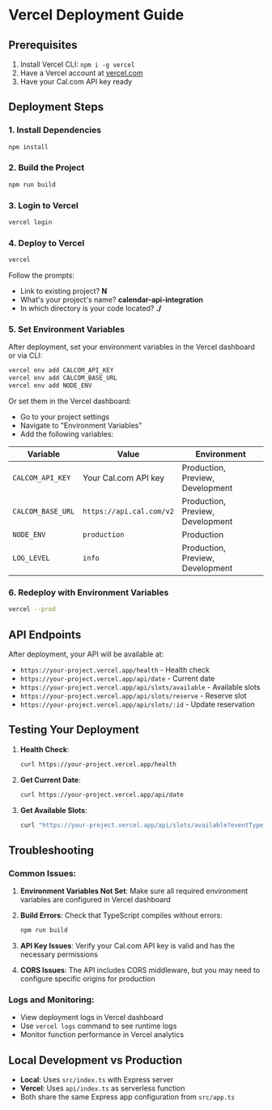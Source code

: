 # Vercel Deployment Guide

## Prerequisites

1. Install Vercel CLI: `npm i -g vercel`
2. Have a Vercel account at [vercel.com](https://vercel.com)
3. Have your Cal.com API key ready

## Deployment Steps

### 1. Install Dependencies

```bash
npm install
```

### 2. Build the Project

```bash
npm run build
```

### 3. Login to Vercel

```bash
vercel login
```

### 4. Deploy to Vercel

```bash
vercel
```

Follow the prompts:

- Link to existing project? **N**
- What's your project's name? **calendar-api-integration**
- In which directory is your code located? **./**

### 5. Set Environment Variables

After deployment, set your environment variables in the Vercel dashboard or via CLI:

```bash
vercel env add CALCOM_API_KEY
vercel env add CALCOM_BASE_URL
vercel env add NODE_ENV
```

Or set them in the Vercel dashboard:

- Go to your project settings
- Navigate to "Environment Variables"
- Add the following variables:

| Variable          | Value                    | Environment                      |
| ----------------- | ------------------------ | -------------------------------- |
| `CALCOM_API_KEY`  | Your Cal.com API key     | Production, Preview, Development |
| `CALCOM_BASE_URL` | `https://api.cal.com/v2` | Production, Preview, Development |
| `NODE_ENV`        | `production`             | Production                       |
| `LOG_LEVEL`       | `info`                   | Production, Preview, Development |

### 6. Redeploy with Environment Variables

```bash
vercel --prod
```

## API Endpoints

After deployment, your API will be available at:

- `https://your-project.vercel.app/health` - Health check
- `https://your-project.vercel.app/api/date` - Current date
- `https://your-project.vercel.app/api/slots/available` - Available slots
- `https://your-project.vercel.app/api/slots/reserve` - Reserve slot
- `https://your-project.vercel.app/api/slots/:id` - Update reservation

## Testing Your Deployment

1. **Health Check**:

   ```bash
   curl https://your-project.vercel.app/health
   ```

2. **Get Current Date**:

   ```bash
   curl https://your-project.vercel.app/api/date
   ```

3. **Get Available Slots**:
   ```bash
   curl "https://your-project.vercel.app/api/slots/available?eventTypeId=123"
   ```

## Troubleshooting

### Common Issues:

1. **Environment Variables Not Set**: Make sure all required environment variables are configured in Vercel dashboard

2. **Build Errors**: Check that TypeScript compiles without errors:

   ```bash
   npm run build
   ```

3. **API Key Issues**: Verify your Cal.com API key is valid and has the necessary permissions

4. **CORS Issues**: The API includes CORS middleware, but you may need to configure specific origins for production

### Logs and Monitoring:

- View deployment logs in Vercel dashboard
- Use `vercel logs` command to see runtime logs
- Monitor function performance in Vercel analytics

## Local Development vs Production

- **Local**: Uses `src/index.ts` with Express server
- **Vercel**: Uses `api/index.ts` as serverless function
- Both share the same Express app configuration from `src/app.ts`

